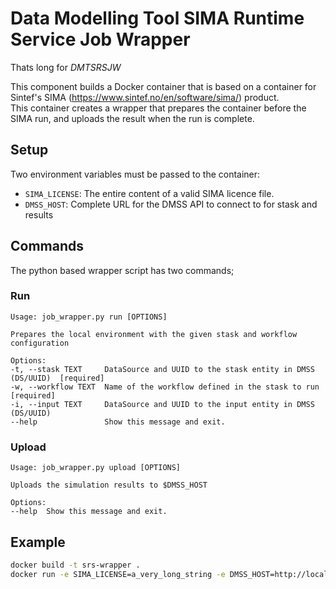 # Data Modelling Tool SIMA Runtime Service Job Wrapper

Thats long for _DMTSRSJW_

This component builds a Docker container that is based on a container for Sintef's SIMA (https://www.sintef.no/en/software/sima/) product.  
This container creates a wrapper that prepares the container before the SIMA run, and uploads the result when the run is complete.

## Setup
Two environment variables must be passed to the container:  
* `SIMA_LICENSE`: The entire content of a valid SIMA licence file.  
* `DMSS_HOST`: Complete URL for the DMSS API to connect to for stask and results

## Commands
The python based wrapper script has two commands;

### Run

```text
Usage: job_wrapper.py run [OPTIONS]

Prepares the local environment with the given stask and workflow
configuration

Options:
-t, --stask TEXT     DataSource and UUID to the stask entity in DMSS
(DS/UUID)  [required]
-w, --workflow TEXT  Name of the workflow defined in the stask to run
[required]
-i, --input TEXT     DataSource and UUID to the input entity in DMSS
(DS/UUID)
--help               Show this message and exit.
```

### Upload

```text
Usage: job_wrapper.py upload [OPTIONS]

Uploads the simulation results to $DMSS_HOST

Options:
--help  Show this message and exit.
```

## Example

```bash
docker build -t srs-wrapper .
docker run -e SIMA_LICENSE=a_very_long_string -e DMSS_HOST=http://localhost:5000 srs-wrapper run --stask=DemoDS/8ec0d646-907c-4eba-9e65-24106236d61c --workflow=wave_180
```